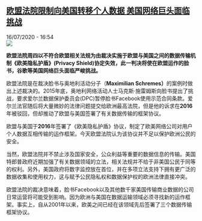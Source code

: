 <!--1594914906000-->
[欧盟法院限制向美国转移个人数据 美国网络巨头面临挑战](http://www.rfi.fr//cn/%E6%AC%A7%E6%B4%B2/20200716-%E6%AC%A7%E7%9B%9F%E6%B3%95%E9%99%A2%E9%99%90%E5%88%B6%E5%90%91%E7%BE%8E%E5%9B%BD%E8%BD%AC%E7%A7%BB%E4%B8%AA%E4%BA%BA%E6%95%B0%E6%8D%AE-%E7%BE%8E%E5%9B%BD%E7%BD%91%E7%BB%9C%E5%B7%A8%E5%A4%B4%E9%9D%A2%E4%B8%B4%E6%8C%91%E6%88%98)
------

<div>16/07/2020 - 16:54</div><img src="https://s.rfi.fr/media/display/4eb85314-acf8-11ea-bbf7-005056a98db9/w:310/p:16x9/2020-05-29T000000Z_446905231_RC28YG9SLRKZ_RTRMADP_3_TWITTER-TRUMP-MINNEAPOLIS.JPG"><p><strong>欧盟法院周四以不符合欧盟相关法规为由裁决实施于欧盟与美国之间的数据传输机制《欧美隐私护盾》(Privacy Shield)协定失效，此一判决将使在欧盟运作的脸书，谷歌等美国网络巨头面临严峻挑战。</strong></p><div class="t-content__body u-clearfix"><div class="m-interstitial"></div><p>欧盟法院是在裁决脸书与奥地利活动分子（<strong>Maximilian Schremes）</strong>的案例时做出上述裁决的。2015年底，奥地利网络活动人士马克斯·施雷姆斯向脸书提出了挑战，要求爱尔兰数据保护委员会(DPC)暂停脸书Facebook使用示范合同条款。爱尔兰法官随后将大量微妙的法律问题提交给欧洲最高法院，但是他的诉求在<strong>2016</strong>年被驳回，但却推动了欧盟与美国签署了有关数据传输的框架协议。</p><p>欧盟与美国于<strong>2016</strong>年签署了《欧美隐私护盾》协议，制定了欧美网络公司对用户个人数据互相传输的运作框架。今天欧盟法院认为该协议并不足以保护欧洲公民的安全。</p><p>当然，欧盟法院并不禁止涉及国家安全，公众利益等重要的数据信息的传输。美国特郎普政府近期加强了有关数据领域的立法，相关法规并不给于非美国公民于同等的权利。另外，美国政府将数字监控放在首位，并在多项立法支持下拥有更广泛的数据收集和使用权力，这与赋予公民隐私权和数据保护权的欧洲法律直接冲突。</p><p>欧盟法院的裁决意味着，脸书Facebook以及其他数千家美国传输商业数据的公司日常运营将可能受到影响。因为欧洲与美国在数据运输领域必须寻找新的运作框架。事实上，自从2001年以来，欧美之间已经在该领域先后签署了三个数据传输框架协议。</p><div class="o-self-promo o-self-promo--nl o-self-promo--hidden" data-selfpromo-newsletter></div><div class="o-self-promo o-self-promo--app o-self-promo--hidden" data-selfpromo-app></div></div>
